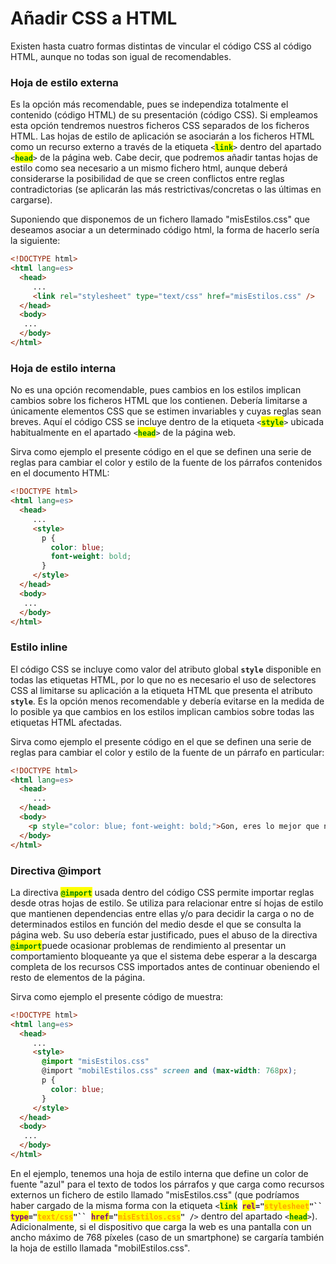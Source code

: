# Añadir CSS a HTML

Existen hasta cuatro formas distintas de vincular el código CSS al código HTML, aunque no todas son igual de recomendables.

### Hoja de estilo externa

Es la opción más recomendable, pues se independiza totalmente el contenido (código HTML) de su presentación (código CSS). Si empleamos esta opción tendremos nuestros ficheros CSS separados de los ficheros HTML. Las hojas de estilo de aplicación se asociarán a los ficheros HTML como un recurso externo a través de la etiqueta `<`<mark style="color:green;">**`link`**</mark>`>` dentro del apartado `<`<mark style="color:green;">**`head`**</mark>`>` de la página web. Cabe decir, que podremos añadir tantas hojas de estilo como sea necesario a un mismo fichero html, aunque deberá considerarse la posibilidad de que se creen conflictos entre reglas contradictorias (se aplicarán las más restrictivas/concretas o las últimas en cargarse).

Suponiendo que disponemos de un fichero llamado "misEstilos.css" que deseamos asociar a un determinado código html, la forma de hacerlo sería la siguiente:

```html
<!DOCTYPE html>
<html lang=es>
  <head>
     ...
     <link rel="stylesheet" type="text/css" href="misEstilos.css" />
  </head>
  <body>
   ...
  </body>
</html>
```

### Hoja de estilo interna

No es una opción recomendable, pues cambios en los estilos implican cambios sobre los ficheros HTML que los contienen. Debería limitarse a únicamente elementos CSS que se estimen invariables y cuyas reglas sean breves. Aquí el código CSS se incluye dentro de la etiqueta `<`<mark style="color:green;">**`style`**</mark>`>` ubicada habitualmente en el apartado `<`<mark style="color:green;">**`head`**</mark>`>` de la página web.

Sirva como ejemplo el presente código en el que se definen una serie de reglas para cambiar el color y estilo de la fuente de los párrafos contenidos en el documento HTML:

```html
<!DOCTYPE html>
<html lang=es>
  <head>
     ...
     <style>
       p {
         color: blue;
         font-weight: bold;
       }
     </style>
  </head>
  <body>
   ...
  </body>
</html>
```

### Estilo inline

El código CSS se incluye como valor del atributo global **`style`** disponible en todas las etiquetas HTML, por lo que no es necesario el uso de selectores CSS al limitarse su aplicación a la etiqueta HTML que presenta el atributo **`style`**. Es la opción menos recomendable y debería evitarse en la medida de lo posible ya que cambios en los estilos implican cambios sobre todas las etiquetas HTML afectadas.

Sirva como ejemplo el presente código en el que se definen una serie de reglas para cambiar el color y estilo de la fuente de un párrafo en particular:

```html
<!DOCTYPE html>
<html lang=es>
  <head>
     ...
  </head>
  <body>
    <p style="color: blue; font-weight: bold;">Gon, eres lo mejor que nos ha pasado</p>
  </body>
</html>
```

### Directiva @import

La directiva <mark style="color:green;">**`@import`**</mark> usada dentro del código CSS permite importar reglas desde otras hojas de estilo. Se utiliza para relacionar entre sí hojas de estilo que mantienen dependencias entre ellas y/o para decidir la carga o no de determinados estilos en función del medio desde el que se consulta la página web. Su uso debería estar justificado, pues el abuso de la directiva <mark style="color:green;">**`@import`**</mark>puede ocasionar problemas de rendimiento al presentar un comportamiento bloqueante ya que el sistema debe esperar a la descarga completa de los recursos CSS importados antes de continuar obeniendo el resto de elementos de la página.

Sirva como ejemplo el presente código de muestra:

```html
<!DOCTYPE html>
<html lang=es>
  <head>
     ...
     <style>
       @import "misEstilos.css"
       @import "mobilEstilos.css" screen and (max-width: 768px);
       p {
         color: blue;
       }
     </style>
  </head>
  <body>
   ...
  </body>
</html>
```

En el ejemplo, tenemos una hoja de estilo interna que define un color de fuente "azul" para el texto de todos los párrafos y que carga como recursos externos un fichero de estilo llamado "misEstilos.css" (que podríamos haber cargado de la misma forma con la etiqueta `<`<mark style="color:green;">**`link`**</mark>**` `**<mark style="color:purple;">**`rel`**</mark>**`="`**<mark style="color:orange;">**`stylesheet`**</mark>**`"`` `**<mark style="color:purple;">**`type`**</mark>**`="`**<mark style="color:orange;">**`text/css`**</mark>**`"`` `**<mark style="color:purple;">**`href`**</mark>**`="`**<mark style="color:orange;">**`misEstilos.css`**</mark>**`" /`**`>`  dentro del apartado `<`<mark style="color:green;">**`head`**</mark>`>`). Adicionalmente, si el dispositivo que carga la web es una pantalla con un ancho máximo de 768 píxeles (caso de un smartphone) se cargaría también la hoja de estillo llamada "mobilEstilos.css".
